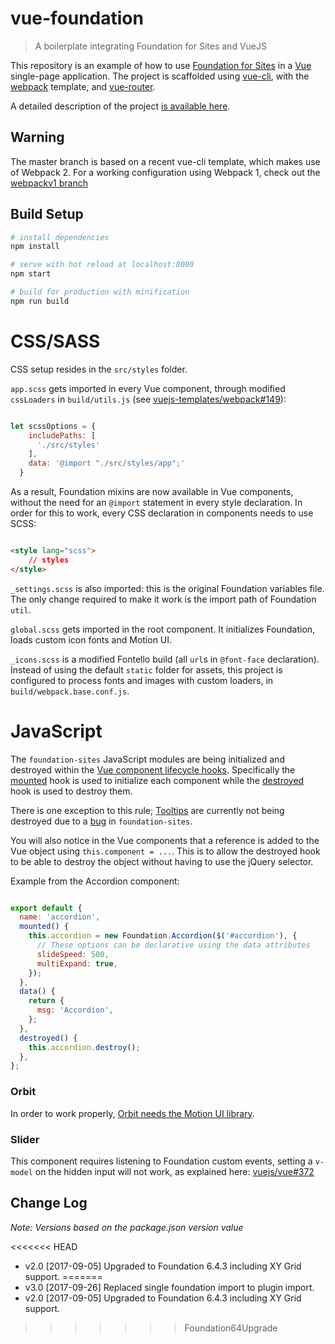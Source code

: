 # vue-foundation

> A boilerplate integrating Foundation for Sites and VueJS

This repository is an example of how to use [Foundation for Sites](https://github.com/zurb/foundation-sites) in a [Vue](https://github.com/vuejs/vue) single-page application. The project is scaffolded using [vue-cli](https://github.com/vuejs/vue-cli), with the [webpack](https://github.com/vuejs-templates/webpack) template, and [vue-router](https://github.com/vuejs/vue-router). 

A detailed description of the project [is available here](https://medium.com/@tommaso.marcelli/setting-up-vue-2-and-foundation-6-3f858b4ad20#.mfkp11mid).

## Warning
The master branch is based on a recent vue-cli template, which makes use of Webpack 2. For a working configuration using Webpack 1, check out the [webpackv1 branch](https://github.com/hal0gen/vue-foundation/tree/webpackv1)

## Build Setup

``` bash
# install dependencies
npm install

# serve with hot reload at localhost:8080
npm start

# build for production with minification
npm run build
```

# CSS/SASS

CSS setup resides in the `src/styles` folder.

`app.scss` gets imported in every Vue component, through modified `cssLoaders` in `build/utils.js` (see [vuejs-templates/webpack#149](https://github.com/vuejs-templates/webpack/issues/149)):

```js

let scssOptions = {
    includePaths: [
      './src/styles'
    ],
    data: '@import "./src/styles/app";'
  }

```

As a result, Foundation mixins are now available in Vue components, without the need for an `@import` statement in every style declaration. In order for this to work, every CSS declaration in components needs to use SCSS:

```html

<style lang="scss">
    // styles
</style>

```

`_settings.scss` is also imported: this is the original Foundation variables file. The only change required to make it work is the import path of Foundation `util`. 

`global.scss` gets imported in the root component. It initializes Foundation, loads custom icon fonts and Motion UI.

`_icons.scss` is a modified Fontello build (all `url`s in `@font-face` declaration). Instead of using the default `static` folder for assets, this project is configured to process fonts and images with custom loaders, in `build/webpack.base.conf.js`.

# JavaScript

The `foundation-sites` JavaScript modules are being initialized and destroyed within the [Vue component lifecycle hooks](https://vuejs.org/v2/api/#Options-Lifecycle-Hooks). Specifically the [mounted](https://vuejs.org/v2/api/#mounted) hook is used to initialize each component while the [destroyed](https://vuejs.org/v2/api/#destroyed) hook is used to destroy them.

There is one exception to this rule; [Tooltips](https://github.com/vue-foundation/vue-foundation/blob/master/src/components/Tooltip.vue) are currently not being destroyed due to a [bug](https://github.com/zurb/foundation-sites/issues/7554) in `foundation-sites`.

You will also notice in the Vue components that a reference is added to the Vue object using `this.component = ...`. This is to allow the destroyed hook to be able to destroy the object without having to use the jQuery selector.

Example from the Accordion component:

```js

export default {
  name: 'accordion',
  mounted() {
    this.accordion = new Foundation.Accordion($('#accordion'), {
      // These options can be declarative using the data attributes
      slideSpeed: 500,
      multiExpand: true,
    });
  },
  data() {
    return {
      msg: 'Accordion',
    };
  },
  destroyed() {
    this.accordion.destroy();
  },
};

```

### Orbit
In order to work properly, [Orbit needs the Motion UI library](http://foundation.zurb.com/sites/docs/orbit.html#using-animation).

### Slider
This component requires listening to Foundation custom events, setting a `v-model` on the hidden input will not work, as explained here: [vuejs/vue#372](https://github.com/vuejs/vue/issues/372) 

## Change Log

_Note: Versions based on the package.json version value_

<<<<<<< HEAD
*   v2.0 [2017-09-05] Upgraded to Foundation 6.4.3 including XY Grid support.
=======
*   v3.0 [2017-09-26] Replaced single foundation import to plugin import.
*   v2.0 [2017-09-05] Upgraded to Foundation 6.4.3 including XY Grid support.
>>>>>>> Foundation64Upgrade
